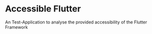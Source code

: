 # Accessible Flutter
 An Test-Application to analyse the provided accessibility of the Flutter Framework
